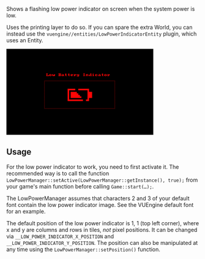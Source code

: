 Shows a flashing low power indicator on screen when the system power is low.

Uses the printing layer to do so. If you can spare the extra World, you can instead use the `vuengine//entities/LowPowerIndicatorEntity` plugin, which uses an Entity.

![](https://raw.githubusercontent.com/VUEngine/VUEngine-Plugins/master/other/LowPowerIndicator/preview.png)

Usage
-----

For the low power indicator to work, you need to first activate it. The recommended way is to call the function `LowPowerManager::setActive(LowPowerManager::getInstance(), true);` from your game's main function before calling `Game::start(…);`.

The LowPowerManager assumes that characters 2 and 3 of your default font contain the low power indicator image. See the VUEngine default font for an example.

The default position of the low power indicator is 1, 1 (top left corner), where x and y are columns and rows in tiles, *not* pixel positions. It can be changed via `__LOW_POWER_INDICATOR_X_POSITION` and `__LOW_POWER_INDICATOR_Y_POSITION`. The position can also be manipulated at any time using the `LowPowerManager::setPosition()` function.
